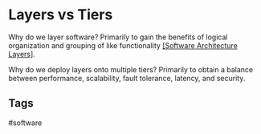 # Layers vs Tiers

Why do we layer software? Primarily to gain the benefits of logical organization and grouping of like functionality [[Software Architecture Layers]](https://github.com/EliotKhachi//publicZk/tree/main/202209172045).  

Why do we deploy layers onto multiple tiers? Primarily to obtain a balance between performance, scalability, fault tolerance, latency, and security.  

## Tags
#software 
